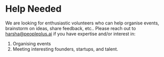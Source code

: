 # Help Needed

We are looking for enthusiastic volunteers who can help organise events, brainstorm on ideas, share feedback, etc.. Please reach out to harsha@peopleplus.ai if you have expertise and/or interest in:

1. Organising events
2. Meeting interesting founders, startups, and talent.
